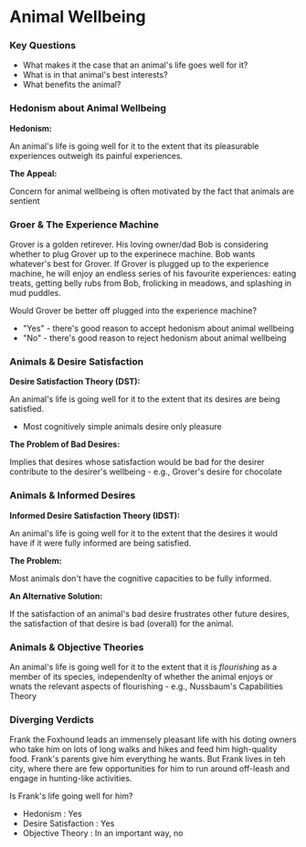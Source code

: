 # Animal Wellbeing

### Key Questions

- What makes it the case that an animal's life goes well for it?
- What is in that animal's best interests? 
- What benefits the animal?

### Hedonism about Animal Wellbeing

**Hedonism:**

An animal's life is going well for it to the extent that its pleasurable experiences outweigh its painful experiences.

**The Appeal:**

Concern for animal wellbeing is often motivated by the fact that animals are sentient

### Groer & The Experience Machine

Grover is a golden retirever. His loving owner/dad Bob is considering whether to plug Grover up to the experinece machine. Bob wants whatever's best for Grover. If Grover is plugged up to the experience machine, he will enjoy an endless series of his favourite experiences: eating treats, getting belly rubs from Bob, frolicking in meadows, and splashing in mud puddles.

Would Grover be better off plugged into the experience machine?

- "Yes" - there's good reason to accept hedonism about animal wellbeing
- "No" - there's good reason to reject hedonism about animal wellbeing

### Animals & Desire Satisfaction

**Desire Satisfaction Theory (DST):**

An animal's life is going well for it to the extent that its desires are being satisfied.

- Most cognitively simple animals desire only pleasure

**The Problem of Bad Desires:**

Implies that desires whose satisfaction would be bad for the desirer contribute to the desirer's wellbeing - e.g., Grover's desire for chocolate

### Animals & Informed Desires

**Informed Desire Satisfaction Theory (IDST):**

An animal's life is going well for it to the extent that the desires it would have if it were fully informed are being satisfied.

**The Problem:**

Most animals don't have the cognitive capacities to be fully informed.

**An Alternative Solution:**

If the satisfaction of an animal's bad desire frustrates other future desires, the satisfaction of that desire is bad (overall) for the animal.

### Animals & Objective Theories

An animal's life is going well for it to the extent that it is *flourishing* as a member of its species, independenlty of whether the animal enjoys or wnats the relevant aspects of flourishing - e.g., Nussbaum's Capabilities Theory

### Diverging Verdicts

Frank the Foxhound leads an immensely pleasant life with his doting owners who take him on lots of long walks and hikes and feed him high-quality food. Frank's parents give him everything he wants. But Frank lives in teh city, where there are few opportunities for him to run around off-leash and engage in hunting-like activities.

Is Frank's life going well for him?

- Hedonism : Yes
- Desire Satisfaction : Yes
- Objective Theory : In an important way, no